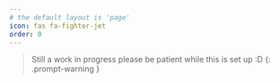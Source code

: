 ```yaml
---
# the default layout is 'page'
icon: fas fa-fighter-jet
order: 0
---
```


> Still a work in progress please be patient while this is set up :D
{: .prompt-warning }
